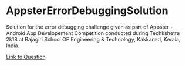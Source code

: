 # AppsterErrorDebuggingSolution

Solution for the error debugging challenge given as part of Appster - Android App Developement Competition conducted during Techkshetra 2k18 at Rajagiri School OF Engineering & Technology, Kakkanad, Kerala, India. 

[Link to Question](https://github.com/iamjosephvarghese/AppsterErrorDebuggingQuestion)   
